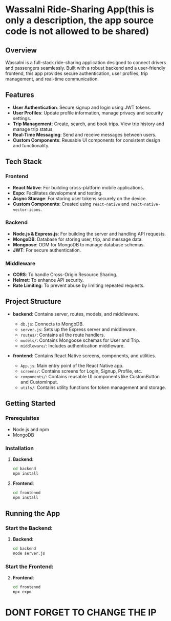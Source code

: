 # Wassalni Ride-Sharing App(this is only a description, the app source code is not allowed to be shared)

## Overview
Wassalni is a full-stack ride-sharing application designed to connect drivers and passengers seamlessly. Built with a robust backend and a user-friendly frontend, this app provides secure authentication, user profiles, trip management, and real-time communication. 

## Features
- **User Authentication**: Secure signup and login using JWT tokens.
- **User Profiles**: Update profile information, manage privacy and security settings.
- **Trip Management**: Create, search, and book trips. View trip history and manage trip status.
- **Real-Time Messaging**: Send and receive messages between users.
- **Custom Components**: Reusable UI components for consistent design and functionality.

## Tech Stack
### Frontend
- **React Native**: For building cross-platform mobile applications.
- **Expo**: Facilitates development and testing.
- **Async Storage**: For storing user tokens securely on the device.
- **Custom Components**: Created using `react-native` and `react-native-vector-icons`.

### Backend
- **Node.js & Express.js**: For building the server and handling API requests.
- **MongoDB**: Database for storing user, trip, and message data.
- **Mongoose**: ODM for MongoDB to manage database schemas.
- **JWT**: For secure authentication.

### Middleware
- **CORS**: To handle Cross-Origin Resource Sharing.
- **Helmet**: To enhance API security.
- **Rate Limiting**: To prevent abuse by limiting repeated requests.

## Project Structure
- **backend**: Contains server, routes, models, and middleware.
  - `db.js`: Connects to MongoDB.
  - `server.js`: Sets up the Express server and middleware.
  - `routes/`: Contains all the route handlers.
  - `models/`: Contains Mongoose schemas for User and Trip.
  - `middleware/`: Includes authentication middleware.

- **frontend**: Contains React Native screens, components, and utilities.
  - `App.js`: Main entry point of the React Native app.
  - `screens/`: Contains screens for Login, Signup, Profile, etc.
  - `components/`: Contains reusable UI components like CustomButton and CustomInput.
  - `utils/`: Contains utility functions for token management and storage.

## Getting Started
### Prerequisites
- Node.js and npm
- MongoDB

### Installation
1. **Backend**:
   ```bash
   cd backend
   npm install
   
2. **Frontend**:
   ```bash
   cd frontennd
   npm install

## Running the App
### Start the Backend:
1. **Backend**:
   ```bash
   cd backend
   node server.js
   
### Start the Frontend:

2. **Frontend**:
   ```bash
   cd frontennd
   npx expo
   
# DONT FORGET TO CHANGE THE IP
